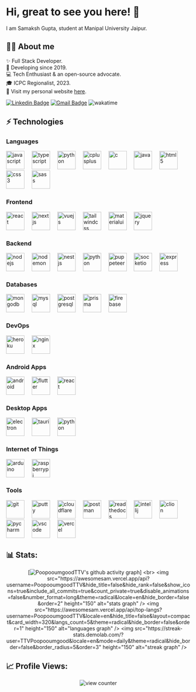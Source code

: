 <h1 align="left">Hi, great to see you here! 👋 </h1>

<p align="left"> I am Samaksh Gupta, student at Manipal University Jaipur. </p>

<h2> 🙋🏻 About me </h2>

<p align="left">
✨ Full Stack Developer. <br>
📆 Developing since 2019. <br>
💻 Tech Enthusiast & an open-source advocate. <br>
🎓 ICPC Regionalist, 2023. <br>
🚀 Visit my personal website <a href="https://awesomesam.dev" target="_blank">here</a>. <br>
</p>

[![Linkedin Badge](https://img.shields.io/badge/-Samaksh%20Gupta-blue?style=flat&logo=Linkedin&logoColor=white&link=[https://www.linkedin.com/in/samakshgupta04/)](https://www.linkedin.com/in/samakshgupta04/)
[![Gmail Badge](https://img.shields.io/badge/-samakshgupta04@gmail.com-c14438?style=flat&logo=Gmail&logoColor=white&link=mailto:samakshgupta04@gmail.com)](mailto:samakshgupta04@gmail.com)
<img src="https://wakatime.com/badge/user/97e89615-a432-497d-bcf2-77995e64b681.svg?style=flat" alt="wakatime" />

<h2> ⚡ Technologies </h2>

### Languages

<div class="icons">
    <img src="https://cdn.jsdelivr.net/gh/devicons/devicon@latest/icons/javascript/javascript-original.svg" width="50px" alt="javascript" />
    <img width="12" />
    <img src="https://cdn.jsdelivr.net/gh/devicons/devicon@latest/icons/typescript/typescript-plain.svg" width="50px" alt="typescript" />
    <img width="12" />
    <img src="https://cdn.jsdelivr.net/gh/devicons/devicon@latest/icons/python/python-original.svg" width="50px" alt="python" />
    <img width="12" />
    <img src="https://cdn.jsdelivr.net/gh/devicons/devicon@latest/icons/cplusplus/cplusplus-original.svg" width="50px" alt="cplusplus" />
    <img width="12" />
    <img src="https://cdn.jsdelivr.net/gh/devicons/devicon@latest/icons/c/c-original.svg" width="50px" alt="c" />
    <img width="12" />
    <img src="https://cdn.jsdelivr.net/gh/devicons/devicon@latest/icons/java/java-original.svg" width="50px" alt="java" />
    <img width="12" />   
    <img src="https://cdn.jsdelivr.net/gh/devicons/devicon@latest/icons/html5/html5-original.svg" width="50px" alt="html5" />
    <img width="12" />
    <img src="https://cdn.jsdelivr.net/gh/devicons/devicon@latest/icons/css3/css3-original.svg" width="50px" alt="css3" />
    <img width="12" />
    <img src="https://cdn.jsdelivr.net/gh/devicons/devicon@latest/icons/sass/sass-original.svg" width="50px" alt="sass" />
    <img width="12" /> 
</div>

### Frontend

<div class="icons">
    <img src="https://cdn.jsdelivr.net/gh/devicons/devicon@latest/icons/react/react-original.svg" width="50px" alt="react" />
    <img width="12" />
    <img src="https://cdn.jsdelivr.net/gh/devicons/devicon@latest/icons/nextjs/nextjs-original.svg" width="50px" alt="nextjs" />
    <img width="12" />
    <img src="https://cdn.jsdelivr.net/gh/devicons/devicon@latest/icons/vuejs/vuejs-original.svg" width="50px" alt="vuejs" />
    <img width="12" />
    <img src="https://cdn.jsdelivr.net/gh/devicons/devicon@latest/icons/tailwindcss/tailwindcss-original.svg" width="50px" alt="tailwindcss" />
    <img width="12" />
    <img src="https://cdn.jsdelivr.net/gh/devicons/devicon@latest/icons/materialui/materialui-original.svg" width="50px" alt="materialui" />
    <img width="12" />
    <img src="https://cdn.jsdelivr.net/gh/devicons/devicon@latest/icons/jquery/jquery-original.svg" width="50px" alt="jquery" />
    <img width="12" />
</div>

### Backend

<div class="icons">
    <img src="https://cdn.jsdelivr.net/gh/devicons/devicon@latest/icons/nodejs/nodejs-original.svg" width="50px" alt="nodejs" />
    <img width="12" />
    <img src="https://cdn.jsdelivr.net/gh/devicons/devicon@latest/icons/nodemon/nodemon-original.svg" width="50px" alt="nodemon" />
    <img width="12" />
    <img src="https://cdn.jsdelivr.net/gh/devicons/devicon@latest/icons/nestjs/nestjs-original.svg" width="50px" alt="nestjs" />
    <img width="12" />
    <img src="https://cdn.jsdelivr.net/gh/devicons/devicon@latest/icons/python/python-original.svg" width="50px" alt="python" />
    <img width="12" />
    <img src="https://cdn.jsdelivr.net/gh/devicons/devicon@latest/icons/puppeteer/puppeteer-original.svg" width="50px" alt="puppeteer" />
    <img width="12" />
    <img src="https://cdn.jsdelivr.net/gh/devicons/devicon@latest/icons/socketio/socketio-original.svg" width="50px" alt="socketio" />
    <img width="12" />
    <img src="https://cdn.jsdelivr.net/gh/devicons/devicon@latest/icons/express/express-original.svg" width="50px" alt="express" />
    <img width="12" />
</div>

### Databases

<div class="icons">
    <img src="https://cdn.jsdelivr.net/gh/devicons/devicon@latest/icons/mongodb/mongodb-original.svg" width="50px" alt="mongodb" />
    <img width="12" />
    <img src="https://cdn.jsdelivr.net/gh/devicons/devicon@latest/icons/mysql/mysql-original.svg" width="50px" alt="mysql" />
    <img width="12" />
    <img src="https://cdn.jsdelivr.net/gh/devicons/devicon@latest/icons/postgresql/postgresql-original.svg" width="50px" alt="postgresql" />
    <img width="12" />
    <img src="https://cdn.jsdelivr.net/gh/devicons/devicon@latest/icons/prisma/prisma-original.svg" width="50px" alt="prisma" />
    <img width="12" />
    <img src="https://cdn.jsdelivr.net/gh/devicons/devicon@latest/icons/firebase/firebase-plain.svg" width="50px" alt="firebase" />
    <img width="12" />
</div>

### DevOps

<div class="icons">
    <img src="https://cdn.jsdelivr.net/gh/devicons/devicon@latest/icons/heroku/heroku-original.svg" width="50px" alt="heroku" />
    <img width="12" />
    <img src="https://cdn.jsdelivr.net/gh/devicons/devicon@latest/icons/nginx/nginx-original.svg" width="50px" alt="nginx" />
    <img width="12" />
</div>

### Android Apps

<div class="icons">
    <img src="https://cdn.jsdelivr.net/gh/devicons/devicon@latest/icons/android/android-plain.svg" width="50px" alt="android" />
    <img width="12" />
    <img src="https://cdn.jsdelivr.net/gh/devicons/devicon@latest/icons/flutter/flutter-original.svg" width="50px" alt="flutter" />
    <img width="12" />
    <img src="https://cdn.jsdelivr.net/gh/devicons/devicon@latest/icons/react/react-original.svg" width="50px" alt="react" />
    <img width="12" />
</div>

### Desktop Apps

<div class="icons">
    <img src="https://cdn.jsdelivr.net/gh/devicons/devicon@latest/icons/electron/electron-original.svg" width="50px" alt="electron" />
    <img width="12" />
    <img src="https://cdn.jsdelivr.net/gh/devicons/devicon@latest/icons/tauri/tauri-original.svg" width="50px" alt="tauri" />
    <img width="12" />
    <img src="https://cdn.jsdelivr.net/gh/devicons/devicon@latest/icons/python/python-original.svg" width="50px" alt="python" />
    <img width="12" />
</div>

### Internet of Things

<div class="icons">
    <img src="https://cdn.jsdelivr.net/gh/devicons/devicon@latest/icons/arduino/arduino-original.svg" width="50px" alt="arduino" />
    <img width="12" />
    <img src="https://cdn.jsdelivr.net/gh/devicons/devicon@latest/icons/raspberrypi/raspberrypi-original.svg" width="50px" alt="raspberrypi" />
    <img width="12" />
</div>

### Tools

<div class="icons">
    <img src="https://cdn.jsdelivr.net/gh/devicons/devicon@latest/icons/git/git-original.svg" width="50px" alt="git" />
    <img width="12" />
    <img src="https://cdn.jsdelivr.net/gh/devicons/devicon@latest/icons/putty/putty-original.svg" width="50px" alt="putty" />
    <img width="12" />
    <img src="https://cdn.jsdelivr.net/gh/devicons/devicon@latest/icons/cloudflare/cloudflare-original.svg" width="50px" alt="cloudflare" />
    <img width="12" />
    <img src="https://cdn.jsdelivr.net/gh/devicons/devicon@latest/icons/postman/postman-original.svg" width="50px" alt="postman" />
    <img width="12" />
    <img src="https://cdn.jsdelivr.net/gh/devicons/devicon@latest/icons/readthedocs/readthedocs-original.svg" width="50px" alt="readthedocs" />
    <img width="12" />
    <img src="https://cdn.jsdelivr.net/gh/devicons/devicon@latest/icons/intellij/intellij-original.svg" width="50px" alt="intellij" />
    <img width="12" />
    <img src="https://cdn.jsdelivr.net/gh/devicons/devicon@latest/icons/clion/clion-original.svg" width="50px" alt="clion"  />
    <img width="12" />
    <img src="https://cdn.jsdelivr.net/gh/devicons/devicon@latest/icons/pycharm/pycharm-original.svg" width="50px" alt="pycharm" />
    <img width="12" />
    <img src="https://cdn.jsdelivr.net/gh/devicons/devicon@latest/icons/vscode/vscode-original.svg" width="50px" alt="vscode" />
    <img width="12" />
    <img src="https://cdn.jsdelivr.net/gh/devicons/devicon@latest/icons/vercel/vercel-original.svg" width="50px" alt="vercel" />
    <img width="12" />
</div>

## 📊 Stats:

<div align="center">

[![PoopooumgoodTTV's github activity graph](https://github-readme-activity-graph.vercel.app/graph?username=PoopooumgoodTTV&bg_color=0f2d3d&color=1cadfb&line=1cadfb&point=1cadfb&area=true&hide_border=true")]
<br>
  <img src="https://awesomesam.vercel.app/api?username=PoopooumgoodTTV&hide_title=false&hide_rank=false&show_icons=true&include_all_commits=true&count_private=true&disable_animations=false&number_format=long&theme=radical&locale=en&hide_border=false&order=2" height="150" alt="stats graph"  />
  <img src="https://awesomesam.vercel.app/api/top-langs?username=PoopooumgoodTTV&locale=en&hide_title=false&layout=compact&card_width=320&langs_count=5&theme=radical&hide_border=false&order=1" height="150" alt="languages graph"  />
  <img src="https://streak-stats.demolab.com/?user=TTVPoopooumgood&locale=en&mode=daily&theme=radical&hide_border=false&border_radius=5&order=3" height="150" alt="streak graph"  />
</div>

## 📈 Profile Views:

<div align="center">
<img src="https://profile-counter.glitch.me/PoopooumgoodTTV/count.svg"  alt="view counter"/>
</div>

